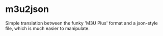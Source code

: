 # m3u2json
Simple translation between the funky 'M3U Plus' format and a json-style file, which is much easier to manipulate.
